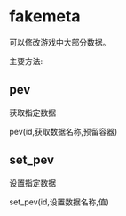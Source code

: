 # fakemeta

可以修改游戏中大部分数据。

主要方法:

## pev

获取指定数据

pev(id,获取数据名称,预留容器)

## set_pev

设置指定数据

set_pev(id,设置数据名称,值)
